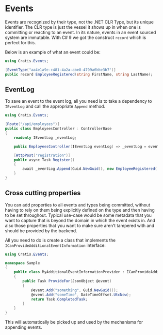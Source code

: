 # Events

Events are recognized by their type, not the .NET CLR Type, but its unique identifier.
The CLR type is just the vessel it shows up in when one is committing or reacting
to an event. In its nature, events in an event sourced system are immutable.
With C# 9 we got the construct `record` which is perfect for this.

Below is an example of what an event could be:

```csharp
using Cratis.Events;

[EventType("aa4e1a9e-c481-4a2a-abe8-4799a6bbe3b7")]
public record EmployeeRegistered(string FirstName, string LastName);
```

## EventLog

To save an event to the event log, all you need is to take a dependency to `IEventLog`
and call the appropriate `Append` method.

```csharp
using Cratis.Events;

[Route("/api/employees")]
public class EmployeesController : ControllerBase
{
    readonly IEventLog _eventLog;

    public EmployeesController(IEventLog eventLog) => _eventLog = eventLog;

    [HttpPost("registration")]
    public async Task Register()
    {
        await _eventLog.Append(Guid.NewGuid(), new EmployeeRegistered(..., ....));
    }
}
```

## Cross cutting properties

You can add properties to all events and types being committed, without having to rely on them
being explicitly defined on the type and then having to be set throughout.
Typical use-case would be some metadata that you want to capture that is beyond the domain
in which the event exists in. And also those properties that you want to make sure aren't tampered
with and should be provided by the backend.

All you need to do is create a class that implements the `ICanProvideAdditionalEventInformation`
interface:

```csharp
using Cratis.Events;

namespace Sample
{
    public class MyAdditionalEventInformationProvider : ICanProvideAdditionalEventInformation
    {
        public Task ProvideFor(JsonObject @event)
        {
            @event.Add("something", Guid.NewGuid());
            @event.Add("someTime", DateTimeOffset.UtcNow);
            return Task.CompletedTask;
        }
    }
}
```

This will automatically be picked up and used by the mechanisms for appending events.
